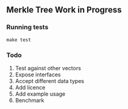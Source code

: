 ## Merkle Tree Work in Progress

### Running tests
`make test`

### Todo
1. Test against other vectors
2. Expose interfaces
3. Accept different data types
4. Add licence
5. Add example usage
6. Benchmark

